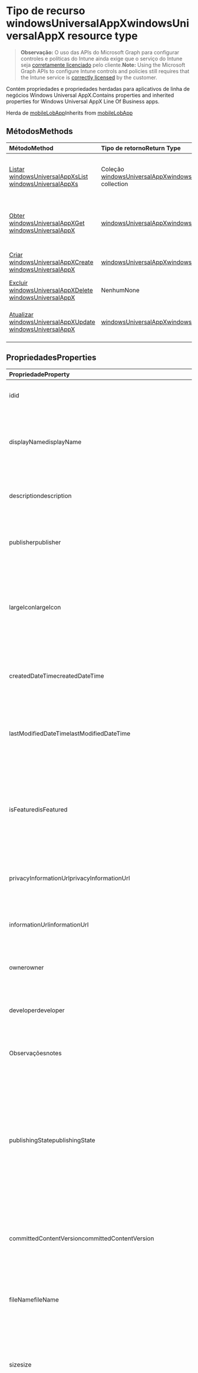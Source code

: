 # <a name="windowsuniversalappx-resource-type"></a><span data-ttu-id="46001-101">Tipo de recurso windowsUniversalAppX</span><span class="sxs-lookup"><span data-stu-id="46001-101">windowsUniversalAppX resource type</span></span>

> <span data-ttu-id="46001-102">**Observação:** O uso das APIs do Microsoft Graph para configurar controles e políticas do Intune ainda exige que o serviço do Intune seja [corretamente licenciado](https://go.microsoft.com/fwlink/?linkid=839381) pelo cliente.</span><span class="sxs-lookup"><span data-stu-id="46001-102">**Note:** Using the Microsoft Graph APIs to configure Intune controls and policies still requires that the Intune service is [correctly licensed](https://go.microsoft.com/fwlink/?linkid=839381) by the customer.</span></span>

<span data-ttu-id="46001-103">Contém propriedades e propriedades herdadas para aplicativos de linha de negócios Windows Universal AppX.</span><span class="sxs-lookup"><span data-stu-id="46001-103">Contains properties and inherited properties for Windows Universal AppX Line Of Business apps.</span></span>

<span data-ttu-id="46001-104">Herda de [mobileLobApp](../resources/intune_apps_mobilelobapp.md)</span><span class="sxs-lookup"><span data-stu-id="46001-104">Inherits from [mobileLobApp](../resources/intune_apps_mobilelobapp.md)</span></span>

## <a name="methods"></a><span data-ttu-id="46001-105">Métodos</span><span class="sxs-lookup"><span data-stu-id="46001-105">Methods</span></span>
|<span data-ttu-id="46001-106">Método</span><span class="sxs-lookup"><span data-stu-id="46001-106">Method</span></span>|<span data-ttu-id="46001-107">Tipo de retorno</span><span class="sxs-lookup"><span data-stu-id="46001-107">Return Type</span></span>|<span data-ttu-id="46001-108">Descrição</span><span class="sxs-lookup"><span data-stu-id="46001-108">Description</span></span>|
|:---|:---|:---|
|[<span data-ttu-id="46001-109">Listar windowsUniversalAppXs</span><span class="sxs-lookup"><span data-stu-id="46001-109">List windowsUniversalAppXs</span></span>](../api/intune_apps_windowsuniversalappx_list.md)|<span data-ttu-id="46001-110">Coleção [windowsUniversalAppX](../resources/intune_apps_windowsuniversalappx.md)</span><span class="sxs-lookup"><span data-stu-id="46001-110">[windowsUniversalAppX](../resources/intune_apps_windowsuniversalappx.md) collection</span></span>|<span data-ttu-id="46001-111">Lista propriedades e relações dos objetos [windowsUniversalAppX](../resources/intune_apps_windowsuniversalappx.md).</span><span class="sxs-lookup"><span data-stu-id="46001-111">List properties and relationships of the [windowsUniversalAppX](../resources/intune_apps_windowsuniversalappx.md) objects.</span></span>|
|[<span data-ttu-id="46001-112">Obter windowsUniversalAppX</span><span class="sxs-lookup"><span data-stu-id="46001-112">Get windowsUniversalAppX</span></span>](../api/intune_apps_windowsuniversalappx_get.md)|[<span data-ttu-id="46001-113">windowsUniversalAppX</span><span class="sxs-lookup"><span data-stu-id="46001-113">windowsUniversalAppX</span></span>](../resources/intune_apps_windowsuniversalappx.md)|<span data-ttu-id="46001-114">Propriedades de leitura e relações do objeto [windowsUniversalAppX](../resources/intune_apps_windowsuniversalappx.md).</span><span class="sxs-lookup"><span data-stu-id="46001-114">Read properties and relationships of the [windowsUniversalAppX](../resources/intune_apps_windowsuniversalappx.md) object.</span></span>|
|[<span data-ttu-id="46001-115">Criar windowsUniversalAppX</span><span class="sxs-lookup"><span data-stu-id="46001-115">Create windowsUniversalAppX</span></span>](../api/intune_apps_windowsuniversalappx_create.md)|[<span data-ttu-id="46001-116">windowsUniversalAppX</span><span class="sxs-lookup"><span data-stu-id="46001-116">windowsUniversalAppX</span></span>](../resources/intune_apps_windowsuniversalappx.md)|<span data-ttu-id="46001-117">Cria um novo objeto [windowsUniversalAppX](../resources/intune_apps_windowsuniversalappx.md).</span><span class="sxs-lookup"><span data-stu-id="46001-117">Create a new [windowsUniversalAppX](../resources/intune_apps_windowsuniversalappx.md) object.</span></span>|
|[<span data-ttu-id="46001-118">Excluir windowsUniversalAppX</span><span class="sxs-lookup"><span data-stu-id="46001-118">Delete windowsUniversalAppX</span></span>](../api/intune_apps_windowsuniversalappx_delete.md)|<span data-ttu-id="46001-119">Nenhum</span><span class="sxs-lookup"><span data-stu-id="46001-119">None</span></span>|<span data-ttu-id="46001-120">Exclui um [windowsUniversalAppX](../resources/intune_apps_windowsuniversalappx.md).</span><span class="sxs-lookup"><span data-stu-id="46001-120">Deletes a [windowsUniversalAppX](../resources/intune_apps_windowsuniversalappx.md).</span></span>|
|[<span data-ttu-id="46001-121">Atualizar windowsUniversalAppX</span><span class="sxs-lookup"><span data-stu-id="46001-121">Update windowsUniversalAppX</span></span>](../api/intune_apps_windowsuniversalappx_update.md)|[<span data-ttu-id="46001-122">windowsUniversalAppX</span><span class="sxs-lookup"><span data-stu-id="46001-122">windowsUniversalAppX</span></span>](../resources/intune_apps_windowsuniversalappx.md)|<span data-ttu-id="46001-123">Atualiza as propriedades de um objeto [windowsUniversalAppX](../resources/intune_apps_windowsuniversalappx.md).</span><span class="sxs-lookup"><span data-stu-id="46001-123">Update the properties of a [windowsUniversalAppX](../resources/intune_apps_windowsuniversalappx.md) object.</span></span>|

## <a name="properties"></a><span data-ttu-id="46001-124">Propriedades</span><span class="sxs-lookup"><span data-stu-id="46001-124">Properties</span></span>
|<span data-ttu-id="46001-125">Propriedade</span><span class="sxs-lookup"><span data-stu-id="46001-125">Property</span></span>|<span data-ttu-id="46001-126">Tipo</span><span class="sxs-lookup"><span data-stu-id="46001-126">Type</span></span>|<span data-ttu-id="46001-127">Descrição</span><span class="sxs-lookup"><span data-stu-id="46001-127">Description</span></span>|
|:---|:---|:---|
|<span data-ttu-id="46001-128">id</span><span class="sxs-lookup"><span data-stu-id="46001-128">id</span></span>|<span data-ttu-id="46001-129">Cadeia de caracteres</span><span class="sxs-lookup"><span data-stu-id="46001-129">String</span></span>|<span data-ttu-id="46001-130">Chave da entidade.</span><span class="sxs-lookup"><span data-stu-id="46001-130">Key of the entity.</span></span> <span data-ttu-id="46001-131">Herdado de [mobileApp](../resources/intune_apps_mobileapp.md)</span><span class="sxs-lookup"><span data-stu-id="46001-131">Inherited from [mobileApp](../resources/intune_apps_mobileapp.md)</span></span>|
|<span data-ttu-id="46001-132">displayName</span><span class="sxs-lookup"><span data-stu-id="46001-132">displayName</span></span>|<span data-ttu-id="46001-133">Cadeia de caracteres</span><span class="sxs-lookup"><span data-stu-id="46001-133">String</span></span>|<span data-ttu-id="46001-134">O título do aplicativo importado ou definido pelo administrador.</span><span class="sxs-lookup"><span data-stu-id="46001-134">The admin provided or imported title of the app.</span></span> <span data-ttu-id="46001-135">Herdado de [mobileApp](../resources/intune_apps_mobileapp.md)</span><span class="sxs-lookup"><span data-stu-id="46001-135">Inherited from [mobileApp](../resources/intune_apps_mobileapp.md)</span></span>|
|<span data-ttu-id="46001-136">description</span><span class="sxs-lookup"><span data-stu-id="46001-136">description</span></span>|<span data-ttu-id="46001-137">Cadeia de caracteres</span><span class="sxs-lookup"><span data-stu-id="46001-137">String</span></span>|<span data-ttu-id="46001-138">A descrição do aplicativo.</span><span class="sxs-lookup"><span data-stu-id="46001-138">The description of the app.</span></span> <span data-ttu-id="46001-139">Herdado de [mobileApp](../resources/intune_apps_mobileapp.md)</span><span class="sxs-lookup"><span data-stu-id="46001-139">Inherited from [mobileApp](../resources/intune_apps_mobileapp.md)</span></span>|
|<span data-ttu-id="46001-140">publisher</span><span class="sxs-lookup"><span data-stu-id="46001-140">publisher</span></span>|<span data-ttu-id="46001-141">Cadeia de caracteres</span><span class="sxs-lookup"><span data-stu-id="46001-141">String</span></span>|<span data-ttu-id="46001-142">O publicador do aplicativo.</span><span class="sxs-lookup"><span data-stu-id="46001-142">The publisher of the app.</span></span> <span data-ttu-id="46001-143">Herdado de [mobileApp](../resources/intune_apps_mobileapp.md)</span><span class="sxs-lookup"><span data-stu-id="46001-143">Inherited from [mobileApp](../resources/intune_apps_mobileapp.md)</span></span>|
|<span data-ttu-id="46001-144">largeIcon</span><span class="sxs-lookup"><span data-stu-id="46001-144">largeIcon</span></span>|[<span data-ttu-id="46001-145">mimeContent</span><span class="sxs-lookup"><span data-stu-id="46001-145">mimeContent</span></span>](../resources/intune_shared_mimecontent.md)|<span data-ttu-id="46001-146">O ícone grande, a ser exibido nos detalhes do aplicativo e usado para o carregamento do ícone.</span><span class="sxs-lookup"><span data-stu-id="46001-146">The large icon, to be displayed in the app details and used for upload of the icon.</span></span> <span data-ttu-id="46001-147">Herdado de [mobileApp](../resources/intune_apps_mobileapp.md)</span><span class="sxs-lookup"><span data-stu-id="46001-147">Inherited from [mobileApp](../resources/intune_apps_mobileapp.md)</span></span>|
|<span data-ttu-id="46001-148">createdDateTime</span><span class="sxs-lookup"><span data-stu-id="46001-148">createdDateTime</span></span>|<span data-ttu-id="46001-149">DateTimeOffset</span><span class="sxs-lookup"><span data-stu-id="46001-149">DateTimeOffset</span></span>|<span data-ttu-id="46001-150">A data e a hora da criação do aplicativo.</span><span class="sxs-lookup"><span data-stu-id="46001-150">The date and time the app was created.</span></span> <span data-ttu-id="46001-151">Herdado de [mobileApp](../resources/intune_apps_mobileapp.md)</span><span class="sxs-lookup"><span data-stu-id="46001-151">Inherited from [mobileApp](../resources/intune_apps_mobileapp.md)</span></span>|
|<span data-ttu-id="46001-152">lastModifiedDateTime</span><span class="sxs-lookup"><span data-stu-id="46001-152">lastModifiedDateTime</span></span>|<span data-ttu-id="46001-153">DateTimeOffset</span><span class="sxs-lookup"><span data-stu-id="46001-153">DateTimeOffset</span></span>|<span data-ttu-id="46001-154">A data e a hora que o aplicativo foi modificado pela última vez.</span><span class="sxs-lookup"><span data-stu-id="46001-154">The date and time the app was last modified.</span></span> <span data-ttu-id="46001-155">Herdado de [mobileApp](../resources/intune_apps_mobileapp.md)</span><span class="sxs-lookup"><span data-stu-id="46001-155">Inherited from [mobileApp](../resources/intune_apps_mobileapp.md)</span></span>|
|<span data-ttu-id="46001-156">isFeatured</span><span class="sxs-lookup"><span data-stu-id="46001-156">isFeatured</span></span>|<span data-ttu-id="46001-157">Booleano</span><span class="sxs-lookup"><span data-stu-id="46001-157">Boolean</span></span>|<span data-ttu-id="46001-158">O valor que indica se o aplicativo está marcado como em destaque pelo administrador. Herdado de [mobileApp](../resources/intune_apps_mobileapp.md)</span><span class="sxs-lookup"><span data-stu-id="46001-158">The value indicating whether the app is marked as featured by the admin. Inherited from [mobileApp](../resources/intune_apps_mobileapp.md)</span></span>|
|<span data-ttu-id="46001-159">privacyInformationUrl</span><span class="sxs-lookup"><span data-stu-id="46001-159">privacyInformationUrl</span></span>|<span data-ttu-id="46001-160">Cadeia de caracteres</span><span class="sxs-lookup"><span data-stu-id="46001-160">String</span></span>|<span data-ttu-id="46001-161">A URL da declaração de privacidade.</span><span class="sxs-lookup"><span data-stu-id="46001-161">The privacy statement Url.</span></span> <span data-ttu-id="46001-162">Herdado de [mobileApp](../resources/intune_apps_mobileapp.md)</span><span class="sxs-lookup"><span data-stu-id="46001-162">Inherited from [mobileApp](../resources/intune_apps_mobileapp.md)</span></span>|
|<span data-ttu-id="46001-163">informationUrl</span><span class="sxs-lookup"><span data-stu-id="46001-163">informationUrl</span></span>|<span data-ttu-id="46001-164">Cadeia de caracteres</span><span class="sxs-lookup"><span data-stu-id="46001-164">String</span></span>|<span data-ttu-id="46001-165">A URL de informações adicionais.</span><span class="sxs-lookup"><span data-stu-id="46001-165">The more information Url.</span></span> <span data-ttu-id="46001-166">Herdado de [mobileApp](../resources/intune_apps_mobileapp.md)</span><span class="sxs-lookup"><span data-stu-id="46001-166">Inherited from [mobileApp](../resources/intune_apps_mobileapp.md)</span></span>|
|<span data-ttu-id="46001-167">owner</span><span class="sxs-lookup"><span data-stu-id="46001-167">owner</span></span>|<span data-ttu-id="46001-168">Cadeia de caracteres</span><span class="sxs-lookup"><span data-stu-id="46001-168">String</span></span>|<span data-ttu-id="46001-169">O proprietário do conteúdo.</span><span class="sxs-lookup"><span data-stu-id="46001-169">The owner of the app.</span></span> <span data-ttu-id="46001-170">Herdado de [mobileApp](../resources/intune_apps_mobileapp.md)</span><span class="sxs-lookup"><span data-stu-id="46001-170">Inherited from [mobileApp](../resources/intune_apps_mobileapp.md)</span></span>|
|<span data-ttu-id="46001-171">developer</span><span class="sxs-lookup"><span data-stu-id="46001-171">developer</span></span>|<span data-ttu-id="46001-172">Cadeia de caracteres</span><span class="sxs-lookup"><span data-stu-id="46001-172">String</span></span>|<span data-ttu-id="46001-173">O desenvolvedor do aplicativo.</span><span class="sxs-lookup"><span data-stu-id="46001-173">The developer of the app.</span></span> <span data-ttu-id="46001-174">Herdado de [mobileApp](../resources/intune_apps_mobileapp.md)</span><span class="sxs-lookup"><span data-stu-id="46001-174">Inherited from [mobileApp](../resources/intune_apps_mobileapp.md)</span></span>|
|<span data-ttu-id="46001-175">Observações</span><span class="sxs-lookup"><span data-stu-id="46001-175">notes</span></span>|<span data-ttu-id="46001-176">Cadeia de caracteres</span><span class="sxs-lookup"><span data-stu-id="46001-176">String</span></span>|<span data-ttu-id="46001-177">Anotações para o aplicativo.</span><span class="sxs-lookup"><span data-stu-id="46001-177">Notes for the app.</span></span> <span data-ttu-id="46001-178">Herdado de [mobileApp](../resources/intune_apps_mobileapp.md)</span><span class="sxs-lookup"><span data-stu-id="46001-178">Inherited from [mobileApp](../resources/intune_apps_mobileapp.md)</span></span>|
|<span data-ttu-id="46001-179">publishingState</span><span class="sxs-lookup"><span data-stu-id="46001-179">publishingState</span></span>|[<span data-ttu-id="46001-180">mobileAppPublishingState</span><span class="sxs-lookup"><span data-stu-id="46001-180">mobileAppPublishingState</span></span>](../resources/intune_apps_mobileapppublishingstate.md)|<span data-ttu-id="46001-181">O estado de publicação para o aplicativo.</span><span class="sxs-lookup"><span data-stu-id="46001-181">The publishing state for the app.</span></span> <span data-ttu-id="46001-182">O aplicativo não pode ser atribuído, a menos que seja publicado.</span><span class="sxs-lookup"><span data-stu-id="46001-182">The app cannot be assigned unless the app is published.</span></span> <span data-ttu-id="46001-183">Herdado de [mobileApp](../resources/intune_apps_mobileapp.md).</span><span class="sxs-lookup"><span data-stu-id="46001-183">Inherited from [mobileApp](../resources/intune_apps_mobileapp.md)</span></span> <span data-ttu-id="46001-184">Os valores possíveis são: `notPublished`, `processing`, `published`.</span><span class="sxs-lookup"><span data-stu-id="46001-184">The possible values are:</span></span>|
|<span data-ttu-id="46001-185">committedContentVersion</span><span class="sxs-lookup"><span data-stu-id="46001-185">committedContentVersion</span></span>|<span data-ttu-id="46001-186">Cadeia de caracteres</span><span class="sxs-lookup"><span data-stu-id="46001-186">String</span></span>|<span data-ttu-id="46001-187">A versão do conteúdo interno confirmado.</span><span class="sxs-lookup"><span data-stu-id="46001-187">The internal committed content version.</span></span> <span data-ttu-id="46001-188">Herdado de [mobileLobApp](../resources/intune_apps_mobilelobapp.md)</span><span class="sxs-lookup"><span data-stu-id="46001-188">Inherited from [mobileLobApp](../resources/intune_apps_mobilelobapp.md)</span></span>|
|<span data-ttu-id="46001-189">fileName</span><span class="sxs-lookup"><span data-stu-id="46001-189">fileName</span></span>|<span data-ttu-id="46001-190">Cadeia de caracteres</span><span class="sxs-lookup"><span data-stu-id="46001-190">String</span></span>|<span data-ttu-id="46001-191">O nome do arquivo do aplicativo Lob principal.</span><span class="sxs-lookup"><span data-stu-id="46001-191">The name of the main Lob application file.</span></span> <span data-ttu-id="46001-192">Herdado de [mobileLobApp](../resources/intune_apps_mobilelobapp.md)</span><span class="sxs-lookup"><span data-stu-id="46001-192">Inherited from [mobileLobApp](../resources/intune_apps_mobilelobapp.md)</span></span>|
|<span data-ttu-id="46001-193">size</span><span class="sxs-lookup"><span data-stu-id="46001-193">size</span></span>|<span data-ttu-id="46001-194">Int64</span><span class="sxs-lookup"><span data-stu-id="46001-194">Int64</span></span>|<span data-ttu-id="46001-195">O tamanho total, incluindo todos os arquivos carregados.</span><span class="sxs-lookup"><span data-stu-id="46001-195">The total size, including all uploaded files.</span></span> <span data-ttu-id="46001-196">Herdado de [mobileLobApp](../resources/intune_apps_mobilelobapp.md)</span><span class="sxs-lookup"><span data-stu-id="46001-196">Inherited from [mobileLobApp](../resources/intune_apps_mobilelobapp.md)</span></span>|
|<span data-ttu-id="46001-197">applicableArchitectures</span><span class="sxs-lookup"><span data-stu-id="46001-197">applicableArchitectures</span></span>|[<span data-ttu-id="46001-198">windowsArchitecture</span><span class="sxs-lookup"><span data-stu-id="46001-198">windowsArchitecture</span></span>](../resources/intune_apps_windowsarchitecture.md)|<span data-ttu-id="46001-199">As arquiteturas do Windows nas quais este aplicativo pode ser executado.</span><span class="sxs-lookup"><span data-stu-id="46001-199">The Windows architecture(s) for which this app can run on.</span></span> <span data-ttu-id="46001-200">Os valores possíveis são: `none`, `x86`, `x64`, `arm`, `neutral`.</span><span class="sxs-lookup"><span data-stu-id="46001-200">The possible values are `none`, `x86`, `x64`, `arm`, `neutral`, , , , , , , or .</span></span>|
|<span data-ttu-id="46001-201">applicableDeviceTypes</span><span class="sxs-lookup"><span data-stu-id="46001-201">applicableDeviceTypes</span></span>|[<span data-ttu-id="46001-202">windowsDeviceType</span><span class="sxs-lookup"><span data-stu-id="46001-202">windowsDeviceType</span></span>](../resources/intune_apps_windowsdevicetype.md)|<span data-ttu-id="46001-203">Os tipos de dispositivos Windows nos quais este aplicativo pode ser executado.</span><span class="sxs-lookup"><span data-stu-id="46001-203">The Windows device type(s) for which this app can run on.</span></span> <span data-ttu-id="46001-204">Os valores possíveis são: `none`, `desktop`, `mobile`, `holographic`, `team`.</span><span class="sxs-lookup"><span data-stu-id="46001-204">The possible values are `none`, `desktop`, `mobile`, `holographic`, `team`, , , , , , , or .</span></span>|
|<span data-ttu-id="46001-205">identityName</span><span class="sxs-lookup"><span data-stu-id="46001-205">identityName</span></span>|<span data-ttu-id="46001-206">Cadeia de caracteres</span><span class="sxs-lookup"><span data-stu-id="46001-206">String</span></span>|<span data-ttu-id="46001-207">O Nome da Identidade.</span><span class="sxs-lookup"><span data-stu-id="46001-207">The Identity Name.</span></span>|
|<span data-ttu-id="46001-208">identityPublisherHash</span><span class="sxs-lookup"><span data-stu-id="46001-208">identityPublisherHash</span></span>|<span data-ttu-id="46001-209">Cadeia de caracteres</span><span class="sxs-lookup"><span data-stu-id="46001-209">String</span></span>|<span data-ttu-id="46001-210">O Hash do Publicador de Identidade.</span><span class="sxs-lookup"><span data-stu-id="46001-210">The Identity Publisher Hash.</span></span>|
|<span data-ttu-id="46001-211">identityResourceIdentifier</span><span class="sxs-lookup"><span data-stu-id="46001-211">identityResourceIdentifier</span></span>|<span data-ttu-id="46001-212">Cadeia de caracteres</span><span class="sxs-lookup"><span data-stu-id="46001-212">String</span></span>|<span data-ttu-id="46001-213">O Identificador de Recurso da Identidade.</span><span class="sxs-lookup"><span data-stu-id="46001-213">The Identity Resource Identifier.</span></span>|
|<span data-ttu-id="46001-214">isBundle</span><span class="sxs-lookup"><span data-stu-id="46001-214">isBundle</span></span>|<span data-ttu-id="46001-215">Booleano</span><span class="sxs-lookup"><span data-stu-id="46001-215">Boolean</span></span>|<span data-ttu-id="46001-216">Se o aplicativo é um pacote ou não.</span><span class="sxs-lookup"><span data-stu-id="46001-216">Whether or not the app is a bundle.</span></span>|
|<span data-ttu-id="46001-217">minimumSupportedOperatingSystem</span><span class="sxs-lookup"><span data-stu-id="46001-217">minimumSupportedOperatingSystem</span></span>|[<span data-ttu-id="46001-218">windowsMinimumOperatingSystem</span><span class="sxs-lookup"><span data-stu-id="46001-218">windowsMinimumOperatingSystem</span></span>](../resources/intune_apps_windowsminimumoperatingsystem.md)|<span data-ttu-id="46001-219">O valor do sistema de operacional mínimo aplicável.</span><span class="sxs-lookup"><span data-stu-id="46001-219">The value for the minimum applicable operating system.</span></span>|
|<span data-ttu-id="46001-220">identityVersion</span><span class="sxs-lookup"><span data-stu-id="46001-220">identityVersion</span></span>|<span data-ttu-id="46001-221">Cadeia de caracteres</span><span class="sxs-lookup"><span data-stu-id="46001-221">String</span></span>|<span data-ttu-id="46001-222">A versão da identidade.</span><span class="sxs-lookup"><span data-stu-id="46001-222">The identity version.</span></span>|

## <a name="relationships"></a><span data-ttu-id="46001-223">Relações</span><span class="sxs-lookup"><span data-stu-id="46001-223">Relationships</span></span>
|<span data-ttu-id="46001-224">Relação</span><span class="sxs-lookup"><span data-stu-id="46001-224">Relationship</span></span>|<span data-ttu-id="46001-225">Tipo</span><span class="sxs-lookup"><span data-stu-id="46001-225">Type</span></span>|<span data-ttu-id="46001-226">Descrição</span><span class="sxs-lookup"><span data-stu-id="46001-226">Description</span></span>|
|:---|:---|:---|
|<span data-ttu-id="46001-227">categories</span><span class="sxs-lookup"><span data-stu-id="46001-227">categories</span></span>|<span data-ttu-id="46001-228">Coleção [mobileAppCategory](../resources/intune_apps_mobileappcategory.md)</span><span class="sxs-lookup"><span data-stu-id="46001-228">[mobileAppCategory](../resources/intune_apps_mobileappcategory.md) collection</span></span>|<span data-ttu-id="46001-229">A lista de categorias para este aplicativo.</span><span class="sxs-lookup"><span data-stu-id="46001-229">The list of categories for this app.</span></span> <span data-ttu-id="46001-230">Herdado de [mobileApp](../resources/intune_apps_mobileapp.md)</span><span class="sxs-lookup"><span data-stu-id="46001-230">Inherited from [mobileApp](../resources/intune_apps_mobileapp.md)</span></span>|
|<span data-ttu-id="46001-231">assignments</span><span class="sxs-lookup"><span data-stu-id="46001-231">assignments</span></span>|<span data-ttu-id="46001-232">Coleção [mobileAppAssignment](../resources/intune_apps_mobileappassignment.md)</span><span class="sxs-lookup"><span data-stu-id="46001-232">[mobileAppAssignment](../resources/intune_apps_mobileappassignment.md) collection</span></span>|<span data-ttu-id="46001-233">A lista de atribuições de grupo para esse aplicativo móvel.</span><span class="sxs-lookup"><span data-stu-id="46001-233">The list of group assignments for this mobile app.</span></span> <span data-ttu-id="46001-234">Herdado de [mobileApp](../resources/intune_apps_mobileapp.md)</span><span class="sxs-lookup"><span data-stu-id="46001-234">Inherited from [mobileApp](../resources/intune_apps_mobileapp.md)</span></span>|
|<span data-ttu-id="46001-235">contentVersions</span><span class="sxs-lookup"><span data-stu-id="46001-235">contentVersions</span></span>|<span data-ttu-id="46001-236">Coleção [mobileAppContent](../resources/intune_apps_mobileappcontent.md)</span><span class="sxs-lookup"><span data-stu-id="46001-236">[mobileAppContent](../resources/intune_apps_mobileappcontent.md) collection</span></span>|<span data-ttu-id="46001-237">A lista das versões de conteúdo deste aplicativo.</span><span class="sxs-lookup"><span data-stu-id="46001-237">The list of content versions for this app.</span></span> <span data-ttu-id="46001-238">Herdado de [mobileLobApp](../resources/intune_apps_mobilelobapp.md)</span><span class="sxs-lookup"><span data-stu-id="46001-238">Inherited from [mobileLobApp](../resources/intune_apps_mobilelobapp.md)</span></span>|

## <a name="json-representation"></a><span data-ttu-id="46001-239">Representação JSON</span><span class="sxs-lookup"><span data-stu-id="46001-239">JSON Representation</span></span>
<span data-ttu-id="46001-240">Veja a seguir uma representação JSON do recurso.</span><span class="sxs-lookup"><span data-stu-id="46001-240">Here is a JSON representation of the resource.</span></span>
<!--{
  "blockType": "resource",
  "keyProperty": "id",
  "baseType": "microsoft.graph.mobileLobApp",
  "@odata.type": "microsoft.graph.windowsUniversalAppX"
}-->
``` json
{
  "@odata.type": "#microsoft.graph.windowsUniversalAppX",
  "id": "String (identifier)",
  "displayName": "String",
  "description": "String",
  "publisher": "String",
  "largeIcon": {
    "@odata.type": "microsoft.graph.mimeContent",
    "type": "String",
    "value": "binary"
  },
  "createdDateTime": "String (timestamp)",
  "lastModifiedDateTime": "String (timestamp)",
  "isFeatured": true,
  "privacyInformationUrl": "String",
  "informationUrl": "String",
  "owner": "String",
  "developer": "String",
  "notes": "String",
  "publishingState": "String",
  "committedContentVersion": "String",
  "fileName": "String",
  "size": 1024,
  "applicableArchitectures": "String",
  "applicableDeviceTypes": "String",
  "identityName": "String",
  "identityPublisherHash": "String",
  "identityResourceIdentifier": "String",
  "isBundle": true,
  "minimumSupportedOperatingSystem": {
    "@odata.type": "microsoft.graph.windowsMinimumOperatingSystem",
    "v8_0": true,
    "v8_1": true,
    "v10_0": true
  },
  "identityVersion": "String"
}
```



